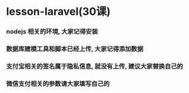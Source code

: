 # lesson-laravel(30课)

### nodejs 相关的环境, 大家记得安装

### 数据库建模工具和脚本已经上传, 大家记得添加数据

### 支付宝相关的签名属于隐私信息, 就没有上传, 建议大家替换自己的
### 微信支付相关的参数请大家填写自己的
